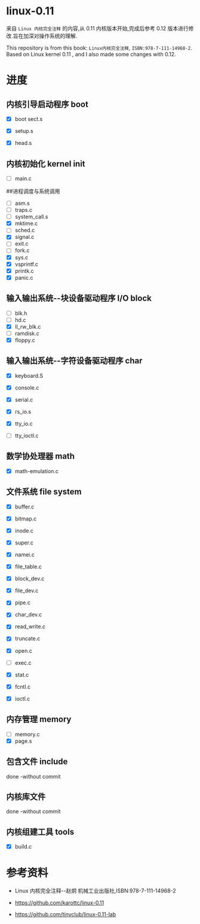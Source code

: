 
# linux-0.11

来自 `Linux 内核完全注释` 的内容,从 0.11 内核版本开始,完成后参考 0.12 版本进行修改.旨在加深对操作系统的理解.

This repository is from this book: `Linux内核完全注释`, `ISBN:978-7-111-14968-2`.
Based on Linux kernel 0.11 , and I also made some changes with 0.12.

# 进度

## 内核引导启动程序 boot
- [x] boot sect.s
- [x] setup.s
- [x] head.s



## 内核初始化 kernel init
- [ ] main.c

##进程调度与系统调用
- [ ] asm.s
- [ ] traps.c
- [ ] system_call.s
- [x] mktime.c
- [ ] sched.c
- [x] signal.c
- [ ] exit.c
- [ ] fork.c
- [x] sys.c
- [x] vsprintf.c
- [x] printk.c
- [x] panic.c

## 输入输出系统--块设备驱动程序 I/O block
- [ ] blk.h
- [ ] hd.c
- [x] ll_rw_blk.c
- [ ] ramdisk.c
- [x] floppy.c

## 输入输出系统--字符设备驱动程序 char
- [x] keyboard.S
- [x] console.c
- [x] serial.c
- [x] rs_io.s
- [x] tty_io.c
- [ ] tty_ioctl.c


## 数学协处理器 math
- [x] math-emulation.c

## 文件系统 file system
- [x] buffer.c
- [x] bitmap.c
- [x] inode.c
- [x] super.c
- [x] namei.c
- [x] file_table.c
- [x] block_dev.c
- [x] file_dev.c
- [x] pipe.c
- [x] char_dev.c
- [x] read_write.c
- [x] truncate.c
- [x] open.c
- [ ] exec.c
- [x] stat.c
- [x] fcntl.c
- [x] ioctl.c



## 内存管理 memory
- [ ] memory.c
- [x] page.s

## 包含文件 include

done -without commit

## 内核库文件 

done -without commit

## 内核组建工具 tools

- [x] build.c

# 参考资料
- Linux 内核完全注释--赵炯 机械工业出版社,ISBN:978-7-111-14968-2

- https://github.com/karottc/linux-0.11

- https://github.com/tinyclub/linux-0.11-lab

